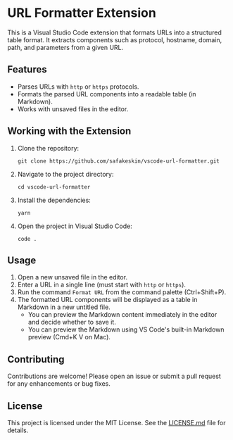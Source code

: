 # URL Formatter Extension

This is a Visual Studio Code extension that formats URLs into a structured table format. It extracts components such as protocol, hostname, domain, path, and parameters from a given URL.

## Features

- Parses URLs with `http` or `https` protocols.
- Formats the parsed URL components into a readable table (in Markdown).
- Works with unsaved files in the editor.

## Working with the Extension

1. Clone the repository:

   ```
   git clone https://github.com/safakeskin/vscode-url-formatter.git
   ```

2. Navigate to the project directory:

   ```
   cd vscode-url-formatter
   ```

3. Install the dependencies:

   ```
   yarn
   ```

4. Open the project in Visual Studio Code:
   ```
   code .
   ```

## Usage

1. Open a new unsaved file in the editor.
2. Enter a URL in a single line (must start with `http` or `https`).
3. Run the command `Format URL` from the command palette (Ctrl+Shift+P).
4. The formatted URL components will be displayed as a table in Markdown in a new untitled file.
   - You can preview the Markdown content immediately in the editor and decide whether to save it.
   - You can preview the Markdown using VS Code's built-in Markdown preview (Cmd+K V on Mac).

## Contributing

Contributions are welcome! Please open an issue or submit a pull request for any enhancements or bug fixes.

## License

This project is licensed under the MIT License. See the [LICENSE.md](LICENSE.md) file for details.
